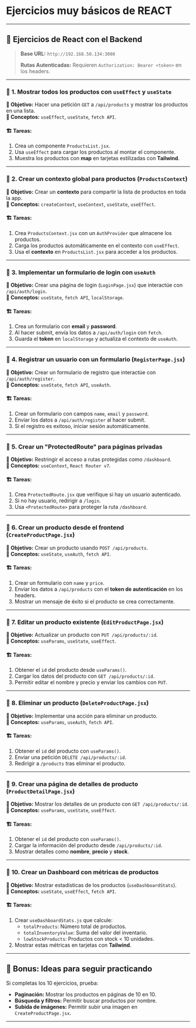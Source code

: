# Ejercicios muy básicos de REACT

---

## 🚀 **Ejercicios de React con el Backend**

> **Base URL:** `http://192.168.50.134:3000`
>
> **Rutas Autenticadas:** Requieren `Authorization: Bearer <token>` en los headers.

---

### 🔹 **1. Mostrar todos los productos con `useEffect` y `useState`**

**📌 Objetivo:** Hacer una petición `GET` a `/api/products` y mostrar los productos en una lista.  
**📌 Conceptos:** `useEffect`, `useState`, `fetch API`.

#### 🏗 **Tareas:**

1. Crea un componente `ProductsList.jsx`.
2. Usa `useEffect` para cargar los productos al montar el componente.
3. Muestra los productos con **map** en tarjetas estilizadas con **Tailwind**.

---

### 🔹 **2. Crear un contexto global para productos (`ProductsContext`)**

**📌 Objetivo:** Crear un **contexto** para compartir la lista de productos en toda la app.  
**📌 Conceptos:** `createContext`, `useContext`, `useState`, `useEffect`.

#### 🏗 **Tareas:**

1. Crea `ProductsContext.jsx` con un `AuthProvider` que almacene los productos.
2. Carga los productos automáticamente en el contexto con `useEffect`.
3. Usa el **contexto** en `ProductsList.jsx` para acceder a los productos.

---

### 🔹 **3. Implementar un formulario de login con `useAuth`**

**📌 Objetivo:** Crear una página de login (`LoginPage.jsx`) que interactúe con `/api/auth/login`.  
**📌 Conceptos:** `useState`, `fetch API`, `localStorage`.

#### 🏗 **Tareas:**

1. Crea un formulario con **email** y **password**.
2. Al hacer submit, envía los datos a `/api/auth/login` con `fetch`.
3. Guarda el **token** en `localStorage` y actualiza el contexto de `useAuth`.

---

### 🔹 **4. Registrar un usuario con un formulario (`RegisterPage.jsx`)**

**📌 Objetivo:** Crear un formulario de registro que interactúe con `/api/auth/register`.  
**📌 Conceptos:** `useState`, `fetch API`, `useAuth`.

#### 🏗 **Tareas:**

1. Crear un formulario con campos `name`, `email` y `password`.
2. Enviar los datos a `/api/auth/register` al hacer submit.
3. Si el registro es exitoso, iniciar sesión automáticamente.

---

### 🔹 **5. Crear un "ProtectedRoute" para páginas privadas**

**📌 Objetivo:** Restringir el acceso a rutas protegidas como `/dashboard`.  
**📌 Conceptos:** `useContext`, `React Router v7`.

#### 🏗 **Tareas:**

1. Crea `ProtectedRoute.jsx` que verifique si hay un usuario autenticado.
2. Si no hay usuario, redirigir a `/login`.
3. Usa `<ProtectedRoute>` para proteger la ruta `/dashboard`.

---

### 🔹 **6. Crear un producto desde el frontend (`CreateProductPage.jsx`)**

**📌 Objetivo:** Crear un producto usando `POST /api/products`.  
**📌 Conceptos:** `useState`, `useAuth`, `fetch API`.

#### 🏗 **Tareas:**

1. Crear un formulario con `name` y `price`.
2. Enviar los datos a `/api/products` con el **token de autenticación** en los headers.
3. Mostrar un mensaje de éxito si el producto se crea correctamente.

---

### 🔹 **7. Editar un producto existente (`EditProductPage.jsx`)**

**📌 Objetivo:** Actualizar un producto con `PUT /api/products/:id`.  
**📌 Conceptos:** `useParams`, `useState`, `useEffect`.

#### 🏗 **Tareas:**

1. Obtener el `id` del producto desde `useParams()`.
2. Cargar los datos del producto con `GET /api/products/:id`.
3. Permitir editar el nombre y precio y enviar los cambios con `PUT`.

---

### 🔹 **8. Eliminar un producto (`DeleteProductPage.jsx`)**

**📌 Objetivo:** Implementar una acción para eliminar un producto.  
**📌 Conceptos:** `useParams`, `useAuth`, `fetch API`.

#### 🏗 **Tareas:**

1. Obtener el `id` del producto con `useParams()`.
2. Enviar una petición `DELETE /api/products/:id`.
3. Redirigir a `/products` tras eliminar el producto.

---

### 🔹 **9. Crear una página de detalles de producto (`ProductDetailPage.jsx`)**

**📌 Objetivo:** Mostrar los detalles de un producto con `GET /api/products/:id`.  
**📌 Conceptos:** `useParams`, `useState`, `useEffect`.

#### 🏗 **Tareas:**

1. Obtener el `id` del producto con `useParams()`.
2. Cargar la información del producto desde `/api/products/:id`.
3. Mostrar detalles como **nombre**, **precio** y **stock**.

---

### 🔹 **10. Crear un Dashboard con métricas de productos**

**📌 Objetivo:** Mostrar estadísticas de los productos (`useDashboardStats`).  
**📌 Conceptos:** `useState`, `useEffect`, `fetch API`.

#### 🏗 **Tareas:**

1. Crear `useDashboardStats.js` que calcule:
   - `totalProducts`: Número total de productos.
   - `totalInventoryValue`: Suma del valor del inventario.
   - `lowStockProducts`: Productos con stock < 10 unidades.
2. Mostrar estas métricas en tarjetas con **Tailwind**.

---

## 🎯 **Bonus: Ideas para seguir practicando**

Si completas los 10 ejercicios, prueba:

- **Paginación:** Mostrar los productos en páginas de 10 en 10.
- **Búsqueda y filtros:** Permitir buscar productos por nombre.
- **Subida de imágenes:** Permitir subir una imagen en `CreateProductPage.jsx`.

---
